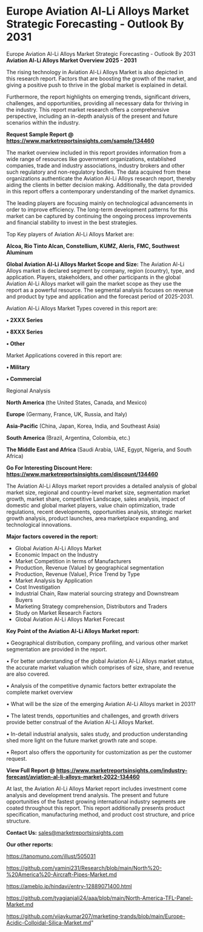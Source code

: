 # Europe Aviation Al-Li Alloys Market Strategic Forecasting - Outlook By 2031
 Europe Aviation Al-Li Alloys Market Strategic Forecasting - Outlook By 2031
<Strong> Aviation Al-Li Alloys Market Overview 2025 - 2031</strong>

The rising technology in Aviation Al-Li Alloys Market is also depicted in this research report. Factors that are boosting the growth of the market, and giving a positive push to thrive in the global market is explained in detail.

Furthermore, the report highlights on emerging trends, significant drivers, challenges, and opportunities, providing all necessary data for thriving in the industry. This report market research offers a comprehensive perspective, including an in-depth analysis of the present and future scenarios within the industry.

<strong>Request Sample Report @ <a href=https://www.marketreportsinsights.com/sample/134460>https://www.marketreportsinsights.com/sample/134460</a></strong>

The market overview included in this report provides information from a wide range of resources like government organizations, established companies, trade and industry associations, industry brokers and other such regulatory and non-regulatory bodies. The data acquired from these organizations authenticate the Aviation Al-Li Alloys research report, thereby aiding the clients in better decision making. Additionally, the data provided in this report offers a contemporary understanding of the market dynamics.

The leading players are focusing mainly on technological advancements in order to improve efficiency. The long-term development patterns for this market can be captured by continuing the ongoing process improvements and financial stability to invest in the best strategies.

Top Key players of Aviation Al-Li Alloys Market are:

<strong>Alcoa, Rio Tinto Alcan, Constellium, KUMZ, Aleris, FMC, Southwest Aluminum</strong>

<strong><b>Global Aviation Al-Li Alloys Market Scope and Size:</b></strong>
The Aviation Al-Li Alloys market is declared segment by company, region (country), type, and application. Players, stakeholders, and other participants in the global Aviation Al-Li Alloys market will gain the market scope as they use the report as a powerful resource. The segmental analysis focuses on revenue and product by type and application and the forecast period of 2025-2031.

Aviation Al-Li Alloys Market Types covered in this report are:

<strong>• 2XXX Series

• 8XXX Series

• Other</strong>

Market Applications covered in this report are:

<strong>• Military

• Commercial</strong> 

Regional Analysis

<strong>North America</strong> (the United States, Canada, and Mexico)

<strong>Europe</strong> (Germany, France, UK, Russia, and Italy)

<strong>Asia-Pacific</strong> (China, Japan, Korea, India, and Southeast Asia)

<strong>South America</strong> (Brazil, Argentina, Colombia, etc.)

<strong>The Middle East and Africa</strong> (Saudi Arabia, UAE, Egypt, Nigeria, and South Africa)

<strong>Go For Interesting Discount Here: <a href=https://www.marketreportsinsights.com/discount/134460>https://www.marketreportsinsights.com/discount/134460</a></strong>

The Aviation Al-Li Alloys market report provides a detailed analysis of global market size, regional and country-level market size, segmentation market growth, market share, competitive Landscape, sales analysis, impact of domestic and global market players, value chain optimization, trade regulations, recent developments, opportunities analysis, strategic market growth analysis, product launches, area marketplace expanding, and technological innovations.

<strong><b>Major factors covered in the report:</b></strong>
<ul>
  <li>Global Aviation Al-Li Alloys Market </li>
  <li>Economic Impact on the Industry</li>
  <li>Market Competition in terms of Manufacturers</li>
  <li>Production, Revenue (Value) by geographical segmentation</li>
  <li>Production, Revenue (Value), Price Trend by Type</li>
  <li>Market Analysis by Application</li>
  <li>Cost Investigation</li>
  <li>Industrial Chain, Raw material sourcing strategy and Downstream Buyers</li>
  <li>Marketing Strategy comprehension, Distributors and Traders</li>
  <li>Study on Market Research Factors</li>
  <li>Global Aviation Al-Li Alloys Market Forecast</li>
</ul>

<strong><b>Key Point of the Aviation Al-Li Alloys Market report:</b></strong>

• Geographical distribution, company profiling, and various other market segmentation are provided in the report.

• For better understanding of the global Aviation Al-Li Alloys market status, the accurate market valuation which comprises of size, share, and revenue are also covered.

• Analysis of the competitive dynamic factors better extrapolate the complete market overview

• What will be the size of the emerging Aviation Al-Li Alloys market in 2031?

• The latest trends, opportunities and challenges, and growth drivers provide better construal of the Aviation Al-Li Alloys Market.

• In-detail industrial analysis, sales study, and production understanding shed more light on the future market growth rate and scope.

• Report also offers the opportunity for customization as per the customer request.

<strong><b>View Full Report @ <a href=https://www.marketreportsinsights.com/industry-forecast/aviation-al-li-alloys-market-2022-134460>https://www.marketreportsinsights.com/industry-forecast/aviation-al-li-alloys-market-2022-134460</a></b></strong>


At last, the Aviation Al-Li Alloys Market report includes investment come analysis and development trend analysis. The present and future opportunities of the fastest growing international industry segments are coated throughout this report. This report additionally presents product specification, manufacturing method, and product cost structure, and price structure.

<strong>Contact Us:</strong>
sales@marketreportsinsights.com

<strong>Our other reports:</strong>

<a href=https://tanomuno.com/illust/505031>https://tanomuno.com/illust/505031</a>

<a href=https://github.com/yamini231/Research/blob/main/North%20-%20America%20-Aircraft-Pipes-Market.md>https://github.com/yamini231/Research/blob/main/North%20-%20America%20-Aircraft-Pipes-Market.md</a>

<a href=https://ameblo.jp/hindavi/entry-12889071400.html>https://ameblo.jp/hindavi/entry-12889071400.html</a>

<a href=https://github.com/tyagianjali24/aaa/blob/main/North-America-TFL-Panel-Market.md>https://github.com/tyagianjali24/aaa/blob/main/North-America-TFL-Panel-Market.md</a>

<a href=https://github.com/vijaykumar207/marketing-trands/blob/main/Europe-Acidic-Colloidal-Silica-Market.md>https://github.com/vijaykumar207/marketing-trands/blob/main/Europe-Acidic-Colloidal-Silica-Market.md</a>"
